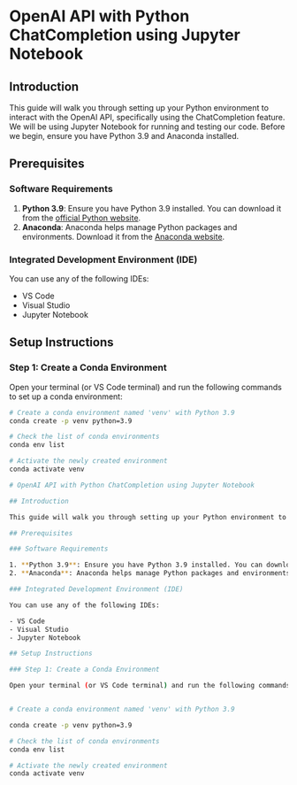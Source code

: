 # OpenAI API with Python ChatCompletion using Jupyter Notebook

## Introduction

This guide will walk you through setting up your Python environment to interact with the OpenAI API, specifically using the ChatCompletion feature. We will be using Jupyter Notebook for running and testing our code. Before we begin, ensure you have Python 3.9 and Anaconda installed.

## Prerequisites

### Software Requirements

1. **Python 3.9**: Ensure you have Python 3.9 installed. You can download it from the [official Python website](https://www.python.org/downloads/).
2. **Anaconda**: Anaconda helps manage Python packages and environments. Download it from the [Anaconda website](https://www.anaconda.com/products/individual).

### Integrated Development Environment (IDE)

You can use any of the following IDEs:

- VS Code
- Visual Studio
- Jupyter Notebook

## Setup Instructions

### Step 1: Create a Conda Environment

Open your terminal (or VS Code terminal) and run the following commands to set up a conda environment:

```sh
# Create a conda environment named 'venv' with Python 3.9
conda create -p venv python=3.9

# Check the list of conda environments
conda env list

# Activate the newly created environment
conda activate venv

# OpenAI API with Python ChatCompletion using Jupyter Notebook

## Introduction

This guide will walk you through setting up your Python environment to interact with the OpenAI API, specifically using the ChatCompletion feature. We will be using Jupyter Notebook for running and testing our code. Before we begin, ensure you have Python 3.9 and Anaconda installed.

## Prerequisites

### Software Requirements

1. **Python 3.9**: Ensure you have Python 3.9 installed. You can download it from the [official Python website](https://www.python.org/downloads/).
2. **Anaconda**: Anaconda helps manage Python packages and environments. Download it from the [Anaconda website](https://www.anaconda.com/products/individual).

### Integrated Development Environment (IDE)

You can use any of the following IDEs:

- VS Code
- Visual Studio
- Jupyter Notebook

## Setup Instructions

### Step 1: Create a Conda Environment

Open your terminal (or VS Code terminal) and run the following commands to set up a conda environment:


# Create a conda environment named 'venv' with Python 3.9

conda create -p venv python=3.9

# Check the list of conda environments
conda env list

# Activate the newly created environment
conda activate venv
```
